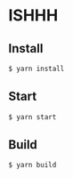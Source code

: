 # ISHHH

## Install
```bash
$ yarn install
```
## Start
```bash
$ yarn start
```
## Build
```bash
$ yarn build
```
